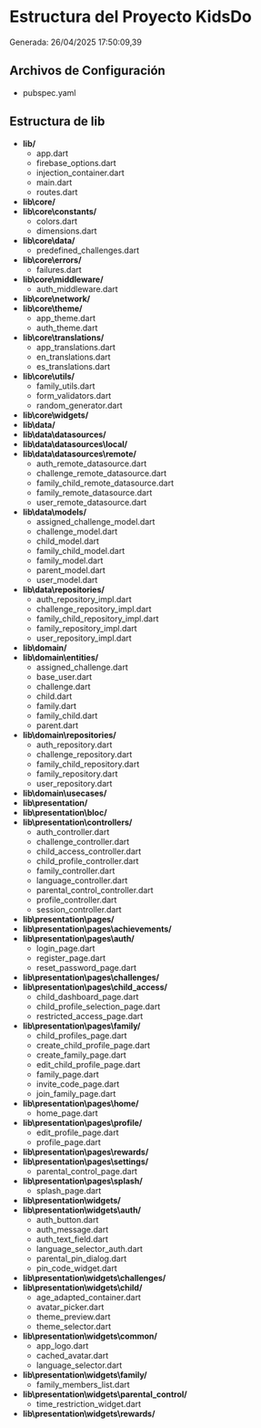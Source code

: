 # Estructura del Proyecto KidsDo 
Generada: 26/04/2025 17:50:09,39 
 
## Archivos de Configuración 
- pubspec.yaml 
 
## Estructura de lib 
 
- **lib/** 
  - app.dart 
  - firebase_options.dart 
  - injection_container.dart 
  - main.dart 
  - routes.dart 
- **lib\core/** 
- **lib\core\constants/** 
  - colors.dart 
  - dimensions.dart 
- **lib\core\data/** 
  - predefined_challenges.dart 
- **lib\core\errors/** 
  - failures.dart 
- **lib\core\middleware/** 
  - auth_middleware.dart 
- **lib\core\network/** 
- **lib\core\theme/** 
  - app_theme.dart 
  - auth_theme.dart 
- **lib\core\translations/** 
  - app_translations.dart 
  - en_translations.dart 
  - es_translations.dart 
- **lib\core\utils/** 
  - family_utils.dart 
  - form_validators.dart 
  - random_generator.dart 
- **lib\core\widgets/** 
- **lib\data/** 
- **lib\data\datasources/** 
- **lib\data\datasources\local/** 
- **lib\data\datasources\remote/** 
  - auth_remote_datasource.dart 
  - challenge_remote_datasource.dart 
  - family_child_remote_datasource.dart 
  - family_remote_datasource.dart 
  - user_remote_datasource.dart 
- **lib\data\models/** 
  - assigned_challenge_model.dart 
  - challenge_model.dart 
  - child_model.dart 
  - family_child_model.dart 
  - family_model.dart 
  - parent_model.dart 
  - user_model.dart 
- **lib\data\repositories/** 
  - auth_repository_impl.dart 
  - challenge_repository_impl.dart 
  - family_child_repository_impl.dart 
  - family_repository_impl.dart 
  - user_repository_impl.dart 
- **lib\domain/** 
- **lib\domain\entities/** 
  - assigned_challenge.dart 
  - base_user.dart 
  - challenge.dart 
  - child.dart 
  - family.dart 
  - family_child.dart 
  - parent.dart 
- **lib\domain\repositories/** 
  - auth_repository.dart 
  - challenge_repository.dart 
  - family_child_repository.dart 
  - family_repository.dart 
  - user_repository.dart 
- **lib\domain\usecases/** 
- **lib\presentation/** 
- **lib\presentation\bloc/** 
- **lib\presentation\controllers/** 
  - auth_controller.dart 
  - challenge_controller.dart 
  - child_access_controller.dart 
  - child_profile_controller.dart 
  - family_controller.dart 
  - language_controller.dart 
  - parental_control_controller.dart 
  - profile_controller.dart 
  - session_controller.dart 
- **lib\presentation\pages/** 
- **lib\presentation\pages\achievements/** 
- **lib\presentation\pages\auth/** 
  - login_page.dart 
  - register_page.dart 
  - reset_password_page.dart 
- **lib\presentation\pages\challenges/** 
- **lib\presentation\pages\child_access/** 
  - child_dashboard_page.dart 
  - child_profile_selection_page.dart 
  - restricted_access_page.dart 
- **lib\presentation\pages\family/** 
  - child_profiles_page.dart 
  - create_child_profile_page.dart 
  - create_family_page.dart 
  - edit_child_profile_page.dart 
  - family_page.dart 
  - invite_code_page.dart 
  - join_family_page.dart 
- **lib\presentation\pages\home/** 
  - home_page.dart 
- **lib\presentation\pages\profile/** 
  - edit_profile_page.dart 
  - profile_page.dart 
- **lib\presentation\pages\rewards/** 
- **lib\presentation\pages\settings/** 
  - parental_control_page.dart 
- **lib\presentation\pages\splash/** 
  - splash_page.dart 
- **lib\presentation\widgets/** 
- **lib\presentation\widgets\auth/** 
  - auth_button.dart 
  - auth_message.dart 
  - auth_text_field.dart 
  - language_selector_auth.dart 
  - parental_pin_dialog.dart 
  - pin_code_widget.dart 
- **lib\presentation\widgets\challenges/** 
- **lib\presentation\widgets\child/** 
  - age_adapted_container.dart 
  - avatar_picker.dart 
  - theme_preview.dart 
  - theme_selector.dart 
- **lib\presentation\widgets\common/** 
  - app_logo.dart 
  - cached_avatar.dart 
  - language_selector.dart 
- **lib\presentation\widgets\family/** 
  - family_members_list.dart 
- **lib\presentation\widgets\parental_control/** 
  - time_restriction_widget.dart 
- **lib\presentation\widgets\rewards/** 
